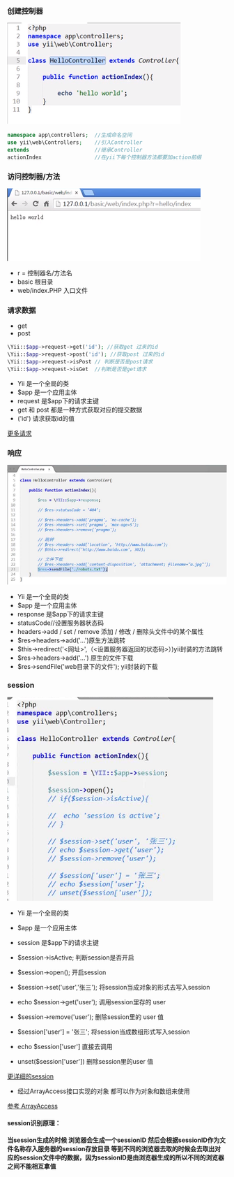 ### 创建控制器

![创建控制器](images/2017/10/创建控制器.png)

```PHP
namespace app\controllers;  //生成命名空间
use yii\web\Controllers;    //引入Controller
extends                     //继承Controller
actionIndex                 //在yii下每个控制器方法都要加action前缀
```
### 访问控制器/方法
![访问这个控制器方法](images/2017/10/访问这个控制器方法.png)

* r = 控制器名/方法名
* basic 根目录
* web/index.PHP 入口文件

### 请求数据

* get
* post
```PHP
\Yii::$app->request->get('id'); //获取get 过来的id
\Yii::$app->request->post('id'); //获取post 过来的id
\Yii::$app->request->isPost // 判断是否是post请求
\Yii::$app->request->isGet  //判断是否是get请求
```
* Yii 是一个全局的类
* $app 是一个应用主体
* request 是$app下的请求主键
* get 和 post 都是一种方式获取对应的提交数据
* ('id') 请求获取id的值

[更多请求](http://www.yii-china.com/doc/guide/runtime_request.html)

### 响应

![响应](images/2017/10/响应.png)
* Yii 是一个全局的类
* $app 是一个应用主体
* response 是$app下的请求主键
* statusCode//设置服务器状态码
* headers->add / set / remove 添加 / 修改 / 删除头文件中的某个属性
* $res->headers->add('...')原生方法跳转
* $this->redirect('<网址>',（<设置服务器返回的状态码>）)yii封装的方法跳转
* $res->headers->add('...') 原生的文件下载
* $res->sendFile('web目录下的文件'); yii封装的下载

### session

![sesstion](images/2017/10/sesstion.png)

* Yii 是一个全局的类
* $app 是一个应用主体
* session 是$app下的请求主键
* $session->isActive; 判断session是否开启
* $session->open(); 开启session


* $session->set('user','张三'); 将session当成对象的形式去写入session
* echo $session->get('user'); 调用session里存的 user
* $session->remove('user'); 删除session里的 user 值


* $session['user'] = '张三'; 将session当成数组形式写入session
* echo $session['user'] 直接去调用
* unset($session['user']) 删除session里的user 值

[更详细的session](http://www.yii-china.com/doc/guide/runtime_sessions_cookies.html)

* 经过ArrayAccess接口实现的对象 都可以作为对象和数组来使用

[参考 ArrayAccess](http://php.net/manual/en/class.arrayaccess.php)

#### session识别原理：
**当session生成的时候 浏览器会生成一个sessionID 然后会根据sessionID作为文件名称存入服务器的session存放目录 等到不同的浏览器去取的时候会去取出对应的session文件中的数据，因为sessionID是由浏览器生成的所以不同的浏览器之间不能相互拿值**
